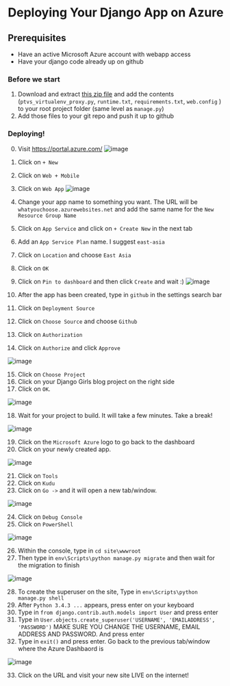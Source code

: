 # Deploying Your Django App on Azure

## Prerequisites
- Have an active Microsoft Azure account with webapp access
- Have your django code already up on github

### Before we start
1. Download and extract [this zip file](https://gist.github.com/jinpark/77193532d04860bcda8b4c66fa6aae8a/archive/4ed5c72c3c187c6c4a7374404e1fa3a62f1583be.zip) and add the contents (`ptvs_virtualenv_proxy.py`, `runtime.txt`, `requirements.txt`, `web.config` ) to your root project folder (same level as `manage.py`) 
2. Add those files to your git repo and push it up to github

### Deploying!
0. Visit https://portal.azure.com/
 ![image](./01-03.png)

1. Click on `+ New`
2. Click on `Web + Mobile`
3. Click on `Web App`
 ![image](./04-09-new.png)
 
 4. Change your app name to something you want. The URL will be `whatyouchoose.azurewebsites.net` and add the same name for the `New Resource Group Name`
 5. Click on `App Service` and click on `+ Create New` in the next tab
 6. Add an `App Service Plan` name. I suggest `east-asia`
 7. Click on `Location` and choose `East Asia`
 8. Click on `OK`
 9. Click on `Pin to dashboard` and then click `Create` and wait :)
 ![image](./10-14.png)
 
 10. After the app has been created, type in `github` in the settings search bar
 11. Click on `Deployment Source`
 12. Click on `Choose Source` and choose `Github` 
 13. Click on `Authorization`
 14. Click on `Authorize` and click `Approve`
 
 ![image](./15-17.png)
 
 15. Click on `Choose Project`
 16. Click on your Django Girls blog project on the right side
 17. Click on `OK`.
 
 ![image](./18.png)
 
 18. Wait for your project to build. It will take a few minutes. Take a break!

![image](./19-20.png)

19. Click on the `Microsoft Azure` logo to go back to the dashboard
20. Click on your newly created app.

![image](./21-23.png)

21. Click on `Tools`
22. Click on `Kudu`
23. Click on `Go ->` and it will open a new tab/window.

![image](./24-25.png)

24. Click on `Debug Console`
25. Click on `PowerShell`

![image](./26-27.png)

26. Within the console, type in `cd site\wwwroot`
27. Then type in `env\Scripts\python manage.py migrate` and then wait for the migration to finish

![image](./28-32-new.png)

28. To create the superuser on the site, Type in `env\Scripts\python manage.py shell`
29. After `Python 3.4.3 ...` appears, press enter on your keyboard
30. Type in `from django.contrib.auth.models import User` and press enter
31. Type in `User.objects.create_superuser('USERNAME', 'EMAILADDRESS', 'PASSWORD')` MAKE SURE YOU CHANGE THE USERNAME, EMAIL ADDRESS AND PASSWORD. And press enter
32. Type in `exit()` and press enter. Go back to the previous tab/window where the Azure Dashbaord is

![image](./33.png)

33. Click on the URL and visit your new site LIVE on the internet!
